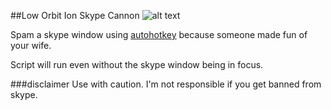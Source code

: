 ##Low Orbit Ion Skype Cannon 
![alt text](http://t1.gstatic.com/images?q=tbn:ANd9GcRMAnMXePlcRzQp5TyfvK4HwkbFIAVxxPW3YRuSSGlNds7CBzLQQw "ION CANNON")

Spam a skype window using [autohotkey](http://www.autohotkey.com) because someone made fun of your wife.

Script will run even without the skype window being in focus.

###disclaimer
Use with caution.  I'm not responsible if you get banned from skype.
